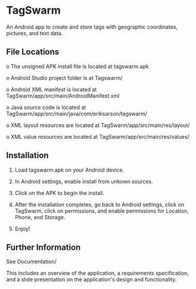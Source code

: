 # TagSwarm
An Android app to create and store tags with geographic coordinates, pictures, and text data.


## File Locations


o The unsigned APK install file is located at tagswarm.apk

o Android Studio project folder is at Tagswarm/

o Android XML manifest is located at TagSwarm/app/src/main/AndroidManifest.xml

o Java source code is located at TagSwarm/app/src/main/java/com/eriksarson/tagswarm/

o XML layout resources are located at TagSwarm/app/src/main/res/layout/

o XML value resources are located at TagSwarm/app/src/main/res/values/



## Installation


1. Load tagswarm.apk on your Android device.

2. In Android settings, enable install from unkown sources.

3. Click on the APK to begin the install.

4. After the installation completes, go back to Android settings, click on TagSwarm, 
   click on permissions, and enable permissions for Location, Phone, and Storage.

5. Enjoy! 


## Further Information


See Documentation/

This includes an overview of the application, a requirements specification, and a slide
presentation on the application's design and functionality. 
